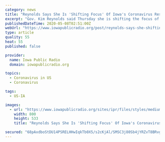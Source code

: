 ```yaml
---
category: news
title: "Reynolds Says She Is 'Shifting Focus' Of Iowa's Coronavirus Response"
excerpt: "Gov. Kim Reynolds said Thursday she is shifting the focus of Iowa’s coronavirus response as confirmed cases and deaths continue to increase across the"
publishedDateTime: 2020-05-08T02:51:00Z
webUrl: "https://www.iowapublicradio.org/post/reynolds-says-she-shifting-focus-iowas-coronavirus-response"
type: article
quality: 55
heat: 55
published: false

provider:
  name: Iowa Public Radio
  domain: iowapublicradio.org

topics:
  - Coronavirus in US
  - Coronavirus

tags:
  - US-IA

images:
  - url: "https://www.iowapublicradio.org/sites/ipr/files/styles/medium/public/202004/AP_20097595457174.jpg"
    width: 800
    height: 533
    title: "Reynolds Says She Is 'Shifting Focus' Of Iowa's Coronavirus Response"

secured: "68pAxdboStDU14PSRELHHwIqkTb0X5/s2cKjAl/SMSC3j80Sb4jYRZvT8BRvgV8tOpmlCLLXyqcEdAatGeh+nvlXZ2d8v0hdyUDA5rB5hGSyXrwrjZgwvbXzWQskrRzJ4MWqNpHs/BlsZT7KzpguK8rsU85SSA19eJ+a+3z45ld1xt5hbNok2zVz+6kebFiH0Z4FOzW0ryr3Lq0gtLeJBsmTegxtRb3QBxdRcrQpbwX59hUzoJCbZdHTnXEpOlqtipaMu+TmmPuxclHyaTeq7YGDkb8qPcFrDIcqKiFFGgsEKgOa9rvjY6al3vEAgF8C2TBSCWFDPK721J26+C42wBdWZfLL3ZC1my5Pw9o+TyCx3FUfm2XjP7sS2MN1otCcjhdaQB3rexuH2ZL7xLcnNwkgdXbqas6r8F0gG2zc/BUdfnvszAlJ3WJeoHww8klTe3hKr8XhxUZUgqLZSwVMnKzXpyQkyi5W3B6HIqd51SU=;HvofEKkKKz/vyOjJFMDe4g=="
---
```


